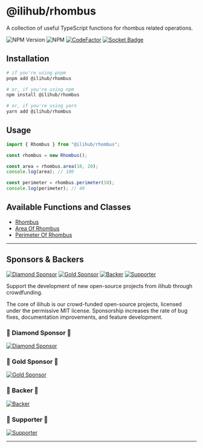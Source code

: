 # @ilihub/rhombus

A collection of useful TypeScript functions for rhombus related operations.

![NPM Version](https://img.shields.io/npm/v/%40ilihub%2Frhombus?color=33cd56&logo=npm)
![NPM](https://img.shields.io/npm/l/%40ilihub%2Frhombus)
[![CodeFactor](https://www.codefactor.io/repository/github/ilihub/npm/badge)](https://www.codefactor.io/repository/github/ilihub/npm)
[![Socket Badge](https://socket.dev/api/badge/npm/package/@ilihub/rhombus)](https://socket.dev/npm/package/@ilihub/rhombus)

## Installation

```bash
# if you're using pnpm
pnpm add @ilihub/rhombus

# or, if you're using npm
npm install @ilihub/rhombus

# or, if you're using yarn
yarn add @ilihub/rhombus
```

## Usage

```javascript
import { Rhombus } from "@ilihub/rhombus";

const rhombus = new Rhombus();

const area = rhombus.area(10, 20);
console.log(area); // 100

const perimeter = rhombus.perimeter(10);
console.log(perimeter); // 40
```

## Available Functions and Classes

- [Rhombus](https://www.npmjs.com/package/@ilihub/rhombus)
- [Area Of Rhombus](https://www.npmjs.com/package/@ilihub/area-of-rhombus)
- [Perimeter Of Rhombus](https://www.npmjs.com/package/@ilihub/perimeter-of-rhombus)

---

<!-- sponsors_and_backers_section_start -->

## Sponsors & Backers

[![Diamond Sponsor][diamond_sponsor_img]][open_collective_url] [![Gold Sponsor][gold_sponsor_img]][open_collective_url] [![Backer][backer_img]][open_collective_url] [![Supporter][supporter_img]][open_collective_url]

Support the development of new open-source projects from ilihub through crowdfunding.

The core of ilihub is our crowd-funded open-source projects, licensed under the permissive MIT license. Sponsorship increases the rate of bug fixes, documentation improvements, and feature development.

### 🦄 Diamond Sponsor 🦄

[![Diamond Sponsor][diamond_sponsor_logo_img]][open_collective_url]

### 💝 Gold Sponsor 💝

[![Gold Sponsor][gold_sponsor_logo_img]][open_collective_url]

### 🎁 Backer 🎁

[![Backer][backer_logo_img]][open_collective_url]

### 🤝 Supporter 🤝

[![Supporter][supporter_logo_img]][open_collective_url]

<!-- Reference Links -->

[open_collective_url]: https://opencollective.com/ilihub
[open_collective_img]: https://opencollective.com/ilihub/tiers/badge.svg
[diamond_sponsor_img]: https://opencollective.com/ilihub/tiers/diamond-sponsor/badge.svg?label=%F0%9F%A6%84%20Diamond%20Sponsor%20%F0%9F%A6%84&color=brightgreen
[diamond_sponsor_logo_img]: https://opencollective.com/ilihub/tiers/diamond-sponsor.svg?avatarHeight=96&width=600
[gold_sponsor_img]: https://opencollective.com/ilihub/tiers/sponsor/badge.svg?label=%F0%9F%92%9D%20Gold%20Sponsor%20%F0%9F%92%9D&color=brightgreen
[gold_sponsor_logo_img]: https://opencollective.com/ilihub/tiers/sponsor.svg?avatarHeight=70&width=600
[backer_img]: https://opencollective.com/ilihub/tiers/backer/badge.svg?label=%F0%9F%8E%81%20Backer%20%F0%9F%8E%81&color=brightgreen
[backer_logo_img]: https://opencollective.com/ilihub/tiers/backer.svg?avatarHeight=60&width=600
[supporter_img]: https://opencollective.com/ilihub/tiers/supporter/badge.svg?label=%F0%9F%A4%9D%20Supporter%20%F0%9F%A4%9D&color=brightgreen
[supporter_logo_img]: https://opencollective.com/ilihub/tiers/supporter.svg?avatarHeight=50&width=600

<!-- Reference Links End -->

<!-- sponsors_and_backers_section_end -->

---
